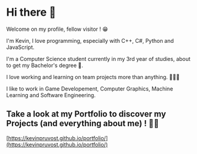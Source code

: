 # Hi there 👋

Welcome on my profile, fellow visitor ! 😁

I'm Kevin, I love programming, especially with C++, C#, Python and JavaScript.

I'm a Computer Science student currently in my 3rd year of studies, about to get my Bachelor's degree 📜. 

I love working and learning on team projects more than anything. :people_holding_hands:

I like to work in Game Developement, Computer Graphics, Machine Learning and Software Engineering. 
<!--
**kevinpruvost/kevinpruvost** is a ✨ _special_ ✨ repository because its `README.md` (this file) appears on your GitHub profile.

Here are some ideas to get you started:

- 🔭 I’m currently working on ...
- 🌱 I’m currently learning ...
- 👯 I’m looking to collaborate on ...
- 🤔 I’m looking for help with ...
- 💬 Ask me about ...
- 📫 How to reach me: ...
- 😄 Pronouns: ...
- ⚡ Fun fact: ...
-->

## Take a look at my Portfolio to discover my Projects (and everything about me) ! 👨‍💻

[https://kevinpruvost.github.io/portfolio/](https://kevinpruvost.github.io/portfolio/)
